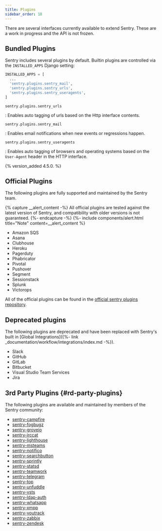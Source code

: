 ```yaml
---
title: Plugins
sidebar_order: 18
---
```


There are several interfaces currently available to extend Sentry. These are a work in progress and the API is not frozen.

## Bundled Plugins

Sentry includes several plugins by default. Builtin plugins are controlled via the `INSTALLED_APPS` Django setting:

```python
INSTALLED_APPS = [
  ...
  'sentry.plugins.sentry_mail',
  'sentry.plugins.sentry_urls',
  'sentry.plugins.sentry_useragents',
]
```

`sentry.plugins.sentry_urls`

: Enables auto tagging of urls based on the Http interface contents.

`sentry.plugins.sentry_mail`

: Enables email notifications when new events or regressions happen.

`sentry.plugins.sentry_useragents`

: Enables auto tagging of browsers and operating systems based on the `User-Agent` header in the HTTP interface.

  {% version_added 4.5.0. %}

## Official Plugins

The following plugins are fully supported and maintained by the Sentry team.

{% capture __alert_content -%}
All official plugins are tested against the latest version of Sentry, and compatibility with older versions is not guaranteed.
{%- endcapture -%}
{%- include components/alert.html
  title="Note"
  content=__alert_content
%}

-   Amazon SQS
-   Asana
-   Clubhouse
-   Heroku
-   Pagerduty
-   Phabricator
-   Pivotal
-   Pushover
-   Segment
-   Sessionstack
-   Splunk
-   Victorops

All of the official plugins can be found in the [official sentry plugins repository](https://github.com/getsentry/sentry-plugins).

## Deprecated plugins

The following plugins are deprecated and have been replaced with Sentry's built in [Global Integrations]({%- link _documentation/workflow/integrations/index.md -%}).

* Slack
* GitHub
* GitLab
* Bitbucket
* Visual Studio Team Services
* Jira

## 3rd Party Plugins {#rd-party-plugins}

The following plugins are available and maintained by members of the Sentry community:

-   [sentry-campfire](https://github.com/mkhattab/sentry-campfire)
-   [sentry-fogbugz](https://github.com/glasslion/sentry-fogbugz)
-   [sentry-groveio](https://github.com/mattrobenolt/sentry-groveio)
-   [sentry-irccat](https://github.com/russss/sentry-irccat)
-   [sentry-lighthouse](https://github.com/gthb/sentry-lighthouse)
-   [sentry-msteams](https://github.com/Neko-Design/sentry-msteams)
-   [sentry-notifico](https://github.com/lukegb/sentry-notifico)
-   [sentry-searchbutton](https://github.com/timmyomahony/sentry-searchbutton)
-   [sentry-sprintly](https://github.com/mattrobenolt/sentry-sprintly)
-   [sentry-statsd](https://github.com/dreadatour/sentry-statsd)
-   [sentry-teamwork](https://github.com/getsentry/sentry-teamwork)
-   [sentry-telegram](https://github.com/butorov/sentry-telegram)
-   [sentry-top](https://github.com/getsentry/sentry-top)
-   [sentry-unfuddle](https://github.com/rkeilty/sentry-unfuddle)
-   [sentry-vsts](https://github.com/boylec/sentry-vsts)
-   [sentry-ldap-auth](https://github.com/Banno/getsentry-ldap-auth)
-   [sentry-whatsapp](https://github.com/ecarreras/sentry-whatsapp)
-   [sentry-xmpp](https://github.com/chroto/sentry-xmpp)
-   [sentry-youtrack](https://github.com/bogdal/sentry-youtrack)
-   [sentry-zabbix](https://github.com/m0n5t3r/sentry-zabbix)
-   [sentry-zendesk](https://github.com/ESSS/sentry-zendesk)
